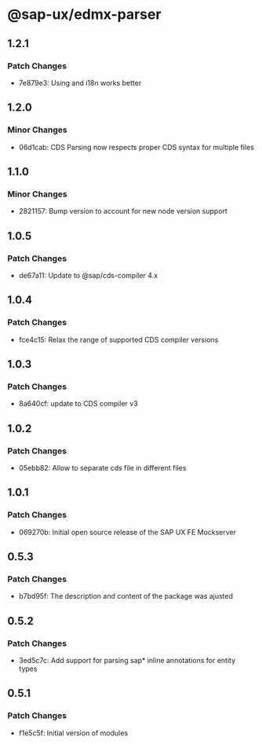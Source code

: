 # @sap-ux/edmx-parser

## 1.2.1

### Patch Changes

-   7e879e3: Using and i18n works better

## 1.2.0

### Minor Changes

-   06d1cab: CDS Parsing now respects proper CDS syntax for multiple files

## 1.1.0

### Minor Changes

-   2821157: Bump version to account for new node version support

## 1.0.5

### Patch Changes

-   de67a11: Update to @sap/cds-compiler 4.x

## 1.0.4

### Patch Changes

-   fce4c15: Relax the range of supported CDS compiler versions

## 1.0.3

### Patch Changes

-   8a640cf: update to CDS compiler v3

## 1.0.2

### Patch Changes

-   05ebb82: Allow to separate cds file in different files

## 1.0.1

### Patch Changes

-   069270b: Initial open source release of the SAP UX FE Mockserver

## 0.5.3

### Patch Changes

-   b7bd95f: The description and content of the package was ajusted

## 0.5.2

### Patch Changes

-   3ed5c7c: Add support for parsing sap\* inline annotations for entity types

## 0.5.1

### Patch Changes

-   f1e5c5f: Initial version of modules
